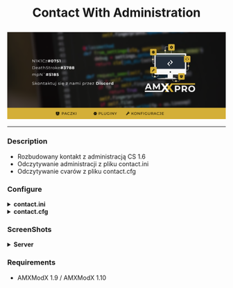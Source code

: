 <div align="center">
<h1><p></p>Contact With Administration<p></p></h1>
<img src="https://github.com/AmxxPro-pl/.github/blob/main/Banner.png"></img>
</div>

---

### Description
- Rozbudowany kontakt z administracją CS 1.6
- Odczytywanie administracji z pliku contact.ini
- Odczytywanie cvarów z pliku contact.cfg

### Configure
<details>
  <summary><b>contact.ini</b></summary>

```
;===================== » Contact « =====================
;           Autorzy pluginu: N1K1Cz & mpN`
;           Strona: © AmxxPro.pl

; Instrukcja dodawania administratora do kontaktu:
; "Nick" "Discord" "Steam" "Ranga"


"AmxxPro.PL" "discord.gg/JnFrthDvVs" "AmxxPro" "Developer"
"N1K1Cz" "N1K1Cz#0751" "N1K1Cz" "Author"
"mpN`" "mpN`#5185" "mpN`" "Author"

;===================== » Contact « =====================
```
</details>

<details>
  <summary><b>contact.cfg</b></summary>

```
//===================== » Contact - Configuration « =====================
//                     Autorzy pluginu: N1K1Cz & mpN`
//                     Strona: © AmxxPro.pl

//Czy pod /kontakt ma byc otwierane MOTD czy Menu? 1 - MOTD, 0 - Menu
amxxpro_contact_show "1"

//Jaki ma byc prefix na czacie
amxxpro_contact_prefix "AmxxPro.pl"

//Czy ma wyswietlac informacje w konsoli? 1 - Konsola, 0 - Czat
amxxpro_contact_info "1"

//Czy ma byc wyswietlana nazwa forum w konsoli?
amxxpro_contact_discord_show "1"

//Jaki ma byc wyswietlany link do discorda w konsoli?
amxxpro_contact_discord "discord.gg/JnFrthDvVs"

//Czy ma byc wyswietlana nazwa forum w konsoli?
amxxpro_contact_forum_show "1"

//Jaka ma byc wyswietlana nazwa forum w konsoli?
amxxpro_contact_forum "AmxxPro.pl"

//===================== » Contact - Configuration « =====================
```
</details>

### ScreenShots

<details>
  <summary><b>Server</b></summary>
  
  - Chat
  
  <img src="https://github.com/AmxxPro-pl/Contact-with-Administration/blob/main/img/chat_konsola.png"></img>
  - Menu 
  
  <img src="https://github.com/AmxxPro-pl/Contact-with-Administration/blob/main/img/menu.png"></img>
  - Console
  
  <img src="https://github.com/AmxxPro-pl/Contact-with-Administration/blob/main/img/konsola.png"></img>
  - MOTD
  
  <img src="https://github.com/AmxxPro-pl/Contact-with-Administration/blob/main/img/motd_main.png"></img>
</details>

### Requirements 
- AMXModX 1.9 / AMXModX 1.10
